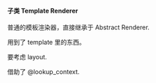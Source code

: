 #### 子类 Template Renderer

普通的模板渲染器，直接继承于 Abstract Renderer.

用到了 template 里的东西。

要考虑 layout.

借助了 @lookup_context.
